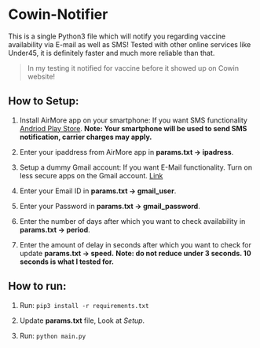 
# Cowin-Notifier

This is a single Python3 file which will notify you regarding vaccine availability via E-mail as well as SMS!
Tested with other online services like Under45, it is definitely faster and much more reliable than that.

> In my testing it notified for vaccine before it showed up on Cowin website!

  

## How to Setup:

 1. Install AirMore app on your smartphone: If you want SMS functionality [Andriod Play Store](https://play.google.com/store/apps/details?id=com.airmore).
**Note: Your smartphone will be used to send SMS notification, carrier charges may apply.**

 2. Enter your ipaddress from AirMore app in **params.txt -> ipadress**.

 3. Setup a dummy Gmail account: If you want E-Mail functionality. Turn on less secure apps on the Gmail account. [Link](https://support.google.com/accounts/answer/6010255?hl=en)
 
 4. Enter your Email ID in **params.txt -> gmail_user**.
 
 5. Enter your Password in **params.txt -> gmail_password**.
 
 6. Enter the number of days after which you want to check availability in **params.txt -> period**.
 
 7. Enter the amount of delay in seconds after which you want to check for update **params.txt -> speed.**
 **Note: do not reduce under 3 seconds. 10 seconds is what I tested for.**

  

## How to run:

1. Run: `pip3 install -r requirements.txt`

2. Update **params.txt** file, Look at *Setup*.

3. Run: `python main.py`